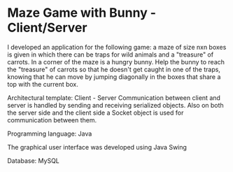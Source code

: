 # Maze Game with Bunny - Client/Server
I developed an application for the following game: a maze of size nxn boxes is given in which there can be traps for wild animals and a "treasure" of carrots. In a corner of the maze is a hungry bunny. Help the bunny to reach the "treasure" of carrots so that he doesn't get caught in one of the traps, knowing that he can move by jumping diagonally in the boxes that share a top with the current box.

Architectural template: Client - Server
Communication between client and server is handled by sending and receiving serialized objects. Also on both the server side and the client side a Socket object is used for communication between them.

Programming language: Java

The graphical user interface was developed using Java Swing

Database: MySQL
